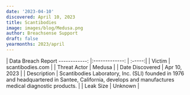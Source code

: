 ```yaml
---
date: '2023-04-10'
discovered: April 10, 2023
title: Scantibodies
image: images/blog/Medusa.png
author: Breachsense Support
draft: false
yearmonths: 2023/april
---
```



| Data Breach Report
------------:     |:-------------:    | :-----:|
| Victim      | scantibodies.com      | 
| Threat Actor      | Medusa      | 
| Date Discovered      | Apr 10, 2023      | 
| Description      | Scantibodies Laboratory, Inc. (SLI) founded in 1976 and headquartered in Santee, California, develops and manufactures medical diagnostic products.      | 
| Leak Size      | Unknown      | 

